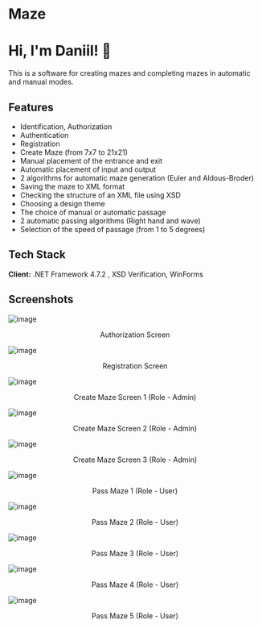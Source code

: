 # Maze

# Hi, I'm Daniil! 👋
This is a software for creating mazes and completing mazes in automatic and manual modes.

## Features
- Identification, Authorization
- Authentication
- Registration
- Create Maze (from 7x7 to 21x21)
- Manual placement of the entrance and exit
- Automatic placement of input and output
- 2 algorithms for automatic maze generation (Euler and Aldous-Broder)
- Saving the maze to XML format
- Checking the structure of an XML file using XSD
- Choosing a design theme
- The choice of manual or automatic passage
- 2 automatic passing algorithms (Right hand and wave)
- Selection of the speed of passage (from 1 to 5 degrees)

## Tech Stack

**Client:** .NET Framework 4.7.2 , XSD Verification, WinForms


## Screenshots

![image](https://github.com/komilffo-d/Maze/assets/74680206/53514275-dbd7-4a87-8e7d-275dc847f29f)
<p align="center">
Authorization Screen
</p>

![image](https://github.com/komilffo-d/Maze/assets/74680206/131825f2-857c-4344-aff6-7b649586755f)
<p align="center">
Registration Screen
</p>

![image](https://github.com/komilffo-d/Maze/assets/74680206/dc0efa88-a5ae-4071-b39c-df916a19745e)
<p align="center">
Create Maze Screen 1 (Role - Admin)
</p>

![image](https://github.com/komilffo-d/Maze/assets/74680206/ddea7a3e-6a5d-4dbe-96da-08dd04a0f3ef)
<p align="center">
Create Maze Screen 2 (Role - Admin)
</p>


![image](https://github.com/komilffo-d/Maze/assets/74680206/2c1edf51-f0be-4d7c-b0b2-70925a00421d)
<p align="center">
Create Maze Screen 3 (Role - Admin)
</p>

![image](https://github.com/komilffo-d/Maze/assets/74680206/8058cbe6-361a-4d95-a582-456aa792e248)
<p align="center">
Pass Maze 1 (Role - User)
</p>

![image](https://github.com/komilffo-d/Maze/assets/74680206/9ae15dc6-7887-4080-afa6-4412c3ab472b)
<p align="center">
Pass Maze 2 (Role - User)
</p>

![image](https://github.com/komilffo-d/Maze/assets/74680206/c64cc274-066e-4c8f-a4e8-8983409dfb92)
<p align="center">
Pass Maze 3 (Role - User)
</p>

![image](https://github.com/komilffo-d/Maze/assets/74680206/5fdf619e-4723-4a91-9aeb-e9d8bb72e1c6)
<p align="center">
Pass Maze 4 (Role - User)
</p>

![image](https://github.com/komilffo-d/Maze/assets/74680206/6d16d09b-da2a-4e7e-b64a-ae922bb88727)
<p align="center">
Pass Maze 5 (Role - User)
</p>
